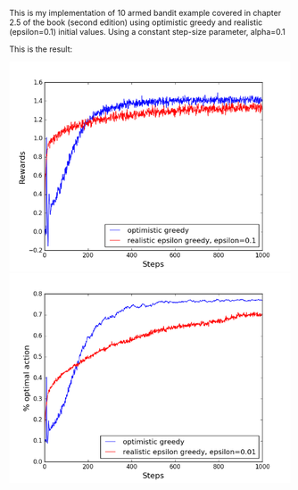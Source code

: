 This is my implementation of 10 armed bandit example covered in chapter 2.5 of the book (second edition) using optimistic greedy and realistic (epsilon=0.1) initial values.
Using a constant step-size parameter, alpha=0.1

This is the result:

![image](rewards.png "Results (average reward)")
![image](opt_act_percentage.png "Results (% optimal action)")
